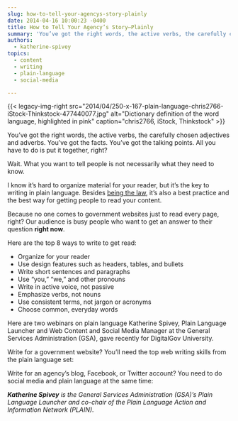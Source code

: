 ```yaml
---
slug: how-to-tell-your-agencys-story-plainly
date: 2014-04-16 10:00:23 -0400
title: How to Tell Your Agency’s Story—Plainly
summary: 'You’ve got the right words, the active verbs, the carefully chosen adjectives and adverbs. You’ve got the facts. You’ve got the talking points. All you have to do is put it together, right?'
authors:
  - katherine-spivey
topics:
  - content
  - writing
  - plain-language
  - social-media

---
```


{{< legacy-img-right src="2014/04/250-x-167-plain-language-chris2766-iStock-Thinkstock-477440077.jpg" alt="Dictionary definition of the word language, highlighted in pink" caption="chris2766, iStock, Thinkstock" >}} 

You’ve got the right words, the active verbs, the carefully chosen adjectives and adverbs. You’ve got the facts. You’ve got the talking points. All you have to do is put it together, right?

Wait. What you want to tell people is not necessarily what they need to know.

I know it’s hard to organize material for your reader, but it’s the key to writing in plain language. Besides [being the law](http://www.gpo.gov/fdsys/pkg/PLAW-111publ274/pdf/PLAW-111publ274.pdf), it’s also a best practice and the best way for getting people to read your content.

Because no one comes to government websites just to read every page, right? Our audience is busy people who want to get an answer to their question **right now**.

Here are the top 8 ways to write to get read:

  * Organize for your reader
  * Use design features such as headers, tables, and bullets
  * Write short sentences and paragraphs
  * Use “you,” “we,” and other pronouns
  * Write in active voice, not passive
  * Emphasize verbs, not nouns
  * Use consistent terms, not jargon or acronyms
  * Choose common, everyday words

Here are two webinars on plain language Katherine Spivey, Plain Language Launcher and Web Content and Social Media Manager at the General Services Administration (GSA), gave recently for DigitalGov University.

Write for a government website? You’ll need the top web writing skills from the plain language set:

Write for an agency’s blog, Facebook, or Twitter account? You need to do social media and plain language at the same time:

_**Katherine Spivey** is the General Services Administration (GSA)&#8217;s Plain Language Launcher and co-chair of the Plain Language Action and Information Network (PLAIN)._
